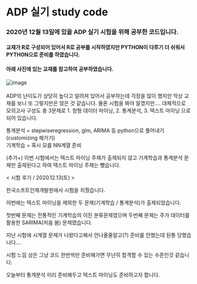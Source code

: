 # ADP 실기 study code

### 2020년 12월 13일에 있을 ADP 실기 시험을 위해 공부한 코드입니다.

#### 교재가 R로 구성되어 있어서 R로 공부를 시작하였지만 PYTHON이 다루기 더 쉬워서 PYTHON으로 준비를 하였습니다.
#### 아래 사진에 있는 교재를 참고하여 공부하였습니다.
![image](https://user-images.githubusercontent.com/49870977/101306973-a97abb80-3889-11eb-8492-ad497ae72a61.png)
<br>
<br>
ADP의 난이도가 상당히 높다고 알려져 있어서 공부하는데 걱정을 많이 했지만 막상 교재를 보니 또 그렇지만은 않은 것 같습니다. 물론 시험을 봐야 알겠지만....
대체적으로 모의고사 구성도 총 3문제로 1. 정형 데이터 마이닝, 2. 통계분석, 3. 텍스트 마이닝 으로 되어 있습니다.


통계분석 = stepwiseregression, glm, ARIMA 등 python으로 풀어내기(customizing 해가기)
<br>기계학습 = 혹시 모를 NN계열 준비

(추가+) 이번 시험에서는 텍스트 마이닝 주제가 출제되지 않고 기계학습과 통계분석 문제만 출제된다고 하여 텍스트 마이닝 주제는 뺐습니다.


< 시험 후기 / 2020.12.13(토) >

한국소프트인재개발원에서 시험을 치뤘습니다.

이번에는 텍스트 마이닝을 제외한 두 문제(기계학습 / 통계분석)가 출제되었습니다.

첫번째 문제는 전통적인 기계학습의 이진 분류문제였으며 두번째 문제는 주가 데이터를 활용한 SARIMA(처음 봄) 문제였습니다.

지난 시험에 시계열 문제가 나왔다고해서 안나올줄알고(?) 준비를 안했는데 된통 당했습니다....

시험 느낌 상은 그냥 코드 한번씩만 준비해가면 무난히 합격할 수 있는 수준인것 같습니다.

오늘부터 통계분석 미리 준비해두고 텍스트 마이닝도 준비하고자 합니다.
